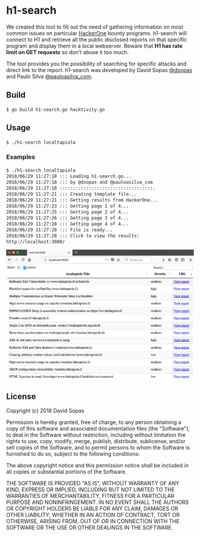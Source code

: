 h1-search
===========

We created this tool to fill out the need of gathering information on most common
issues on particular [HackerOne][3] bounty programs. h1-search will connect to H1
and retrieve all the public disclosed reports on that specific program and display them in a local webserver. 
Beware that __H1 has rate limit on GET requests__ so don't abuse it too much.

The tool provides you the possibility of searching for specific attacks and direct link to the report. 
h1-search was developed by David Sopas [@dsopas][1] and Paulo Silva [@pauloasilva_com][2].

## Build

```
$ go build h1-search.go hacktivity.go
```

## Usage

```
$ ./h1-search localtapiola
```

### Examples

```shell
$ ./h1-search localtapiola
2018/06/29 11:27:18 ::: Loading h1-search.go...
2018/06/29 11:27:18 ::: by @dsopas and @pauloasilva_com
2018/06/29 11:27:18 :::::::::::::::::::::::::::::::::::.
2018/06/29 11:27:21 ::: Creating template file...
2018/06/29 11:27:21 ::: Getting results from HackerOne...
2018/06/29 11:27:23 ::: Getting page 1 of 4...
2018/06/29 11:27:25 ::: Getting page 2 of 4...
2018/06/29 11:27:26 ::: Getting page 3 of 4...
2018/06/29 11:27:28 ::: Getting page 4 of 4...
2018/06/29 11:27:28 ::: File is ready...
2018/06/29 11:27:28 ::: Click to view the results: http://localhost:3000/
```

![h1-search screenshot](screenshot_demo.png)

## License

Copyright (c) 2018 David Sopas

Permission is hereby granted, free of charge, to any person obtaining a copy
of this software and associated documentation files (the "Software"), to deal
in the Software without restriction, including without limitation the rights
to use, copy, modify, merge, publish, distribute, sublicense, and/or sell
copies of the Software, and to permit persons to whom the Software is
furnished to do so, subject to the following conditions:

The above copyright notice and this permission notice shall be included in
all copies or substantial portions of the Software.

THE SOFTWARE IS PROVIDED "AS IS", WITHOUT WARRANTY OF ANY KIND, EXPRESS OR
IMPLIED, INCLUDING BUT NOT LIMITED TO THE WARRANTIES OF MERCHANTABILITY,
FITNESS FOR A PARTICULAR PURPOSE AND NONINFRINGEMENT.  IN NO EVENT SHALL THE
AUTHORS OR COPYRIGHT HOLDERS BE LIABLE FOR ANY CLAIM, DAMAGES OR OTHER
LIABILITY, WHETHER IN AN ACTION OF CONTRACT, TORT OR OTHERWISE, ARISING FROM,
OUT OF OR IN CONNECTION WITH THE SOFTWARE OR THE USE OR OTHER DEALINGS IN
THE SOFTWARE.

[1]: https://www.twitter.com/dsopas
[2]: https://www.twitter.com/pauloasilva_com
[3]: https://www.hackerone.com
